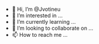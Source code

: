 - 👋 Hi, I’m @Jvotineu
- 👀 I’m interested in ...
- 🌱 I’m currently learning ...
- 💞️ I’m looking to collaborate on ...
- 📫 How to reach me ...

<!---
Jvotineu/Jvotineu is a ✨ special ✨ repository because its `README.md` (this file) appears on your GitHub profile.
You can click the Preview link to take a look at your changes.
--->
